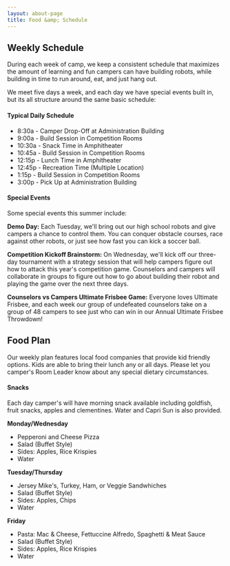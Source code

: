 ```yaml
---
layout: about-page
title: Food &amp; Schedule
---
```


## Weekly Schedule

During each week of camp, we keep a consistent schedule that maximizes the
amount of learning and fun campers can have building robots, while building
in time to run around, eat, and just hang out.

We meet five days a week, and each day we have special events built in, but its all structure around the same basic schedule:

#### Typical Daily Schedule

- 8:30a - Camper Drop-Off at Administration Building
- 9:00a - Build Session in Competition Rooms
- 10:30a - Snack Time in Amphitheater
- 10:45a - Build Session in Competition Rooms
- 12:15p - Lunch Time in Amphitheater
- 12:45p - Recreation Time (Multiple Location)
- 1:15p - Build Session in Competition Rooms
- 3:00p - Pick Up at Administration Building

#### Special Events

Some special events this summer include:

**Demo Day:** Each Tuesday, we'll bring out our high school robots and give campers a chance to control them. You can conquer obstacle courses, race against other robots, or just see how fast you can kick a soccer ball.

**Competition Kickoff Brainstorm:** On Wednesday, we'll kick off our three-day tournament with a strategy session that will help campers figure out how to attack this year's competition game. Counselors and campers will collaborate in groups to figure out how to go about building their robot and playing the game over the next three days.

**Counselors vs Campers Ultimate Frisbee Game:** Everyone loves Ultimate Frisbee, and each week our group of undefeated counselors take on a group of 48 campers to see just who can win in our Annual Ultimate Frisbee Throwdown!

## Food Plan

Our weekly plan features local food companies that provide kid friendly options.
Kids are able to bring their lunch any or all days. Please let you camper's Room
Leader know about any special dietary circumstances.

#### Snacks

Each day camper's will have morning snack available including goldfish, fruit snacks, apples and clementines. Water and Capri Sun is also provided.

**Monday/Wednesday**

- Pepperoni and Cheese Pizza
- Salad (Buffet Style)
- Sides: Apples, Rice Krispies
- Water

**Tuesday/Thursday**

- Jersey Mike's, Turkey, Ham, or Veggie Sandwhiches
- Salad (Buffet Style)
- Sides: Apples, Chips
- Water

**Friday**

- Pasta: Mac &amp; Cheese, Fettuccine Alfredo, Spaghetti &amp; Meat Sauce
- Salad (Buffet Style)
- Sides: Apples, Rice Krispies
- Water

